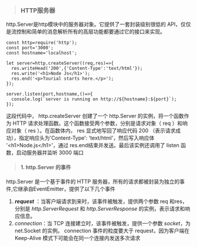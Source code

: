 > ### HTTP服务器
>
http.Server是http模块中的服务器对象。它提供了一套封装级别很低的 API，仅仅是流控制和简单的消息解析所有的高层功能都要通过它的接口来实现。
>
	const http=require('http');
	const port='3000';
	const hostname='localhost';

	let server=http.createServer((req,res)=>{
	  res.writeHead('200',{'Content-Type':'text/html'});
	  res.write('<h1>Node Js</h1>');
	  res.end('<p>Tourial starts here.</p>');
	});

	server.listen(port,hostname,()=>{
	  console.log(`server is running on http://${hostname}:${port}`);
	});
>
这段代码中， http.createServer 创建了一个 http.Server 的实例，将一个函数作为 HTTP 请求处理函数。这个函数接受两个参数，分别是请求对象（ req ）和响应对象（ res ）。在函数体内， res 显式地写回了响应代码 200 （表示请求成功），指定响应头为'Content-Type': 'text/html'，然后写入响应体 '&lt;h1&gt;Node.js&lt;/h1&gt;'，通过 res.end结束并发送。最后该实例还调用了 listen 函数，启动服务器并监听 3000 端口
>
> #### 1. http.Server 的事件
http.Server 是一个基于事件的 HTTP 服务器，所有的请求都被封装为独立的事件,它继承自EventEmitter，提供了以下几个事件
>
1. __*request*__ ：当客户端请求到来时，该事件被触发，提供两个参数 req 和res，分别是 *http.ServerRequest* 和 *http.ServerResponse* 的实例，表示请求和响应信息。
2. *connection*：当 TCP 连接建立时，该事件被触发，提供一个参数 *socket*，为net.Socket 的实例。 connection 事件的粒度要大于 request，因为客户端在
Keep-Alive 模式下可能会在同一个连接内发送多次请求